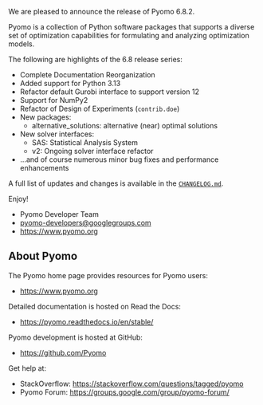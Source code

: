 We are pleased to announce the release of Pyomo 6.8.2.

Pyomo is a collection of Python software packages that supports a
diverse set of optimization capabilities for formulating and analyzing
optimization models.

The following are highlights of the 6.8 release series:

- Complete Documentation Reorganization
- Added support for Python 3.13
- Refactor default Gurobi interface to support version 12
- Support for NumPy2
- Refactor of Design of Experiments (`contrib.doe`)
- New packages:
  - alternative_solutions: alternative (near) optimal solutions
- New solver interfaces:
  - SAS: Statistical Analysis System
  - v2: Ongoing solver interface refactor
- ...and of course numerous minor bug fixes and performance enhancements

A full list of updates and changes is available in the
[`CHANGELOG.md`](https://github.com/Pyomo/pyomo/blob/main/CHANGELOG.md).

Enjoy!

 - Pyomo Developer Team
 - pyomo-developers@googlegroups.com
 - https://www.pyomo.org


About Pyomo
-----------

The Pyomo home page provides resources for Pyomo users:

 * https://www.pyomo.org

Detailed documentation is hosted on Read the Docs:

 * https://pyomo.readthedocs.io/en/stable/

Pyomo development is hosted at GitHub:

 * https://github.com/Pyomo

Get help at:

 * StackOverflow: https://stackoverflow.com/questions/tagged/pyomo
 * Pyomo Forum:   https://groups.google.com/group/pyomo-forum/
